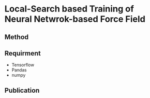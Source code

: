 # Local-Search based Training of Neural Netwrok-based Force Field

## Method


## Requirment
- Tensorflow
- Pandas
- numpy 

## Publication
